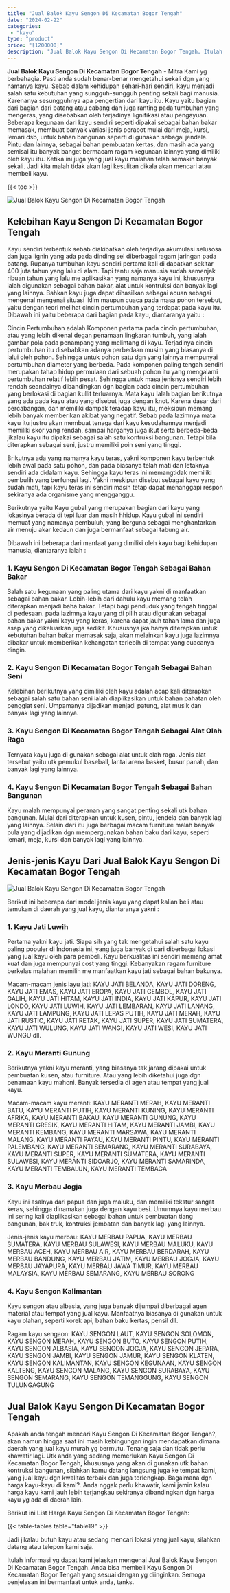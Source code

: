 ```yaml
---
title: "Jual Balok Kayu Sengon Di Kecamatan Bogor Tengah"
date: "2024-02-22"
categories:
 - "kayu"
type: "product"
price: "[1200000]"
description: "Jual Balok Kayu Sengon Di Kecamatan Bogor Tengah. Itulah informasi yg dapat kami jelaskan mengenai Jual Balok Kayu Sengon Di Kecamatan Bogor Tengah. Anda bis..."
---
```


**Jual Balok Kayu Sengon Di Kecamatan Bogor Tengah** - Mitra Kami yg berbahagia. Pasti anda sudah benar-benar mengetahui sekali dgn yang namanya kayu. Sebab dalam kehidupan sehari-hari sendiri, kayu menjadi salah satu kebutuhan yang sungguh-sungguh penting sekali bagi manusia. Karenanya sesungguhnya apa pengertian dari kayu itu. Kayu yaitu bagian dari bagian dari batang atau cabang dan juga ranting pada tumbuhan yang mengeras, yang disebabkan oleh terjadinya lignifikasi atau pengayuan. Beberapa kegunaan dari kayu sendiri seperti dipakai sebagai bahan bakar memasak, membuat banyak variasi jenis perabot mulai dari meja, kursi, lemari dsb, untuk bahan bangunan seperti di gunakan sebagai jendela. Pintu dan lainnya, sebagai bahan pembuatan kertas, dan masih ada yang semisal itu banyak banget bermacam ragam kegunaan lainnya yang dimiliki oleh kayu itu. Ketika ini juga yang jual kayu malahan telah semakin banyak sekali. Jadi kita malah tidak akan lagi kesulitan dikala akan mencari atau membeli kayu.

{{< toc >}}

![Jual Balok Kayu Sengon Di Kecamatan Bogor Tengah](/images/kayu/kayu10.jpg)

## Kelebihan Kayu Sengon Di Kecamatan Bogor Tengah

Kayu sendiri terbentuk sebab diakibatkan oleh terjadiya akumulasi selusosa dan juga lignin yang ada pada dinding sel diberbagai ragam jaringan pada batang. Rupanya tumbuhan kayu sendiri pertama kali di dapatkan sekitar 400 juta tahun yang lalu di alam. Tapi tentu saja manusia sudah semenjak ribuan tahun yang lalu me aplikasikan yang namanya kayu ini, khususnya ialah digunakan sebagai bahan bakar, alat untuk kontruksi dan banyak lagi yang lainnya. Bahkan kayu juga dapat dihasilkan sebagai acuan sebagai mengenal mengenai situasi iklim maupun cuaca pada masa pohon tersebut, yaitu dengan teori melihat cincin pertumbuhan yang terdapat pada kayu itu. Dibawah ini yaitu beberapa dari bagian pada kayu, diantaranya yaitu :

Cincin Pertumbuhan adalah Komponen pertama pada cincin pertumbuhan, atau yang lebih dikenal degan penamaan lingkaran tumbuh, yang ialah gambar pola pada penampang yang melintang di kayu. Terjadinya cincin pertumbuhan itu disebabkan adanya perbedaan musim yang biasanya di lalui oleh pohon. Sehingga untuk pohon satu dgn yang lainnya mempunyai pertumbuhan diameter yang berbeda. Pada komponen paling tengah sendiri merupakan tahap hidup permulaan dari sebuah pohon itu yang mengalami pertumbuhan relatif lebih pesat. Sehingga untuk masa jenisnya sendiri lebih rendah seandainya dibandingkan dgn bagian pada cincin pertumbuhan yang berlokasi di bagian kullit terluarnya. Mata kayu Ialah bagian berikutnya yang ada pada kayu atau yang disebut juga dengan knot. Karena dasar dari percabangan, dan memiliki dampak teradap kayu itu, meksipun memang lebih banyak memberikan akibat yang negatif. Sebab pada lazimnya mata kayu itu justru akan membuat tenaga dari kayu kesudahannya menjadi memiliki skor yang rendah, sampai harganya juga ikut serta berbeda-beda jikalau kayu itu dipakai sebagai salah satu kontruksi bangunan. Tetapi bila diterapkan sebagai seni, justru memiliki poin seni yang tinggi.

Brikutnya ada yang namanya kayu teras, yakni komponen kayu terbentuk lebih awal pada satu pohon, dan pada biasanya telah mati dan letaknya sendiri ada didalam kayu. Sehingga kayu teras ini memangtidak memiliki pembulih yang berfungsi lagi. Yakni meskipun disebut sebagai kayu yang sudah mati, tapi kayu teras ini sendiri masih tetap dapat menanggapi respon sekiranya ada organisme yang mengganggu.

Berikutnya yaitu Kayu gubal yang merupakan bagian dari kayu yang lokasinya berada di tepi luar dan masih hhidup. Kayu gubal ini sendiri memuat yang namanya pembuluh, yang berguna sebagai menghantarkan air menuju akar kedaun dan juga bermanfaat sebagai tabung air.

Dibawah ini beberapa dari manfaat yang dimiliki oleh kayu bagi kehidupan manusia, diantaranya ialah :

### 1\. Kayu Sengon Di Kecamatan Bogor Tengah Sebagai Bahan Bakar

Salah satu kegunaan yang paling utama dari kayu yakni di manfaatkan sebagai bahan bakar. Lebih-lebih dari dahulu kayu memang telah diterapkan menjadi baha bakar. Tetapi bagi penduduk yang tengah tinggal di pedesaan. pada lazimnya kayu yang di pilih atau digunakan sebagai bahan bakar yakni kayu yang keras, karena dapat jauh tahan lama dan juga asap yang dikeluarkan juga sedikit. Khususnya jka hanya diterapkan untuk kebutuhan bahan bakar memasak saja, akan melainkan kayu juga lazimnya dibakar untuk memberikan kehangatan terlebih di tempat yang cuacanya dingin.

### 2\. Kayu Sengon Di Kecamatan Bogor Tengah Sebagai Bahan Seni

Kelebihan berikutnya yang dimiliki oleh kayu adalah acap kali diterapkan sebagai salah satu bahan seni ialah diaplikasikan untuk bahan pahatan oleh penggiat seni. Umpamanya dijadikan menjadi patung, alat musik dan banyak lagi yang lainnya.

### 3\. Kayu Sengon Di Kecamatan Bogor Tengah Sebagai Alat Olah Raga

Ternyata kayu juga di gunakan sebagai alat untuk olah raga. Jenis alat tersebut yaitu utk pemukul baseball, lantai arena basket, busur panah, dan banyak lagi yang lainnya.

### 4\. Kayu Sengon Di Kecamatan Bogor Tengah Sebagai Bahan Bangunan

Kayu malah mempunyai peranan yang sangat penting sekali utk bahan bangunan. Mulai dari diterapkan untuk kusen, pintu, jendela dan banyak lagi yang lainnya. Selain dari itu juga berbagai macam furniture malah banyak pula yang dijadikan dgn mempergunakan bahan baku dari kayu, seperti lemari, meja, kursi dan banyak lagi yang lainnya.

## Jenis-jenis Kayu Dari Jual Balok Kayu Sengon Di Kecamatan Bogor Tengah

![Jual Balok Kayu Sengon Di Kecamatan Bogor Tengah](/images/kayu/kayu21.jpg)

Berikut ini beberapa dari model jenis kayu yang dapat kalian beli atau temukan di daerah yang jual kayu, diantaranya yakni :

### 1\. Kayu Jati Luwih

Pertama yakni kayu jati. Siapa sih yang tak mengetahui salah satu kayu paling populer di Indonesia ini, yang juga banyak di cari diberbagai lokasi yang jual kayu oleh para pembeli. Kayu berkualitas ini sendiri memang amat kuat dan juga mempunyai cost yang tinggi. Kebanyakan ragam furniture berkelas malahan memilih me manfaatkan kayu jati sebagai bahan bakunya.

Macam-macam jenis layu jati: KAYU JATI BELANDA, KAYU JATI DORENG, KAYU JATI EMAS, KAYU JATI EROPA, KAYU JATI GEMBOL, KAYU JATI GALIH, KAYU JATI HITAM, KAYU JATI INDIA, KAYU JATI KAPUR, KAYU JATI LONDO, KAYU JATI LUWIH, KAYU JATI LEMBARAN, KAYU JATI LANANG, KAYU JATI LAMPUNG, KAYU JATI LEPAS PUTIH, KAYU JATI MERAH, KAYU JATI RUSTIC, KAYU JATI RETAK, KAYU JATI SUPER, KAYU JATI SUMATERA, KAYU JATI WULUNG, KAYU JATI WANGI, KAYU JATI WESI, KAYU JATI WUNGU dll.

### 2\. Kayu Meranti Gunung

Berikutnya yakni kayu meranti, yang biasanya tak jarang dipakai untuk pembuatan kusen, atau furniture. Atau yang lebih diketahui juga dgn penamaan kayu mahoni. Banyak tersedia di agen atau tempat yang jual kayu.

Macam-macam kayu meranti: KAYU MERANTI MERAH, KAYU MERANTI BATU, KAYU MERANTI PUTIH, KAYU MERANTI KUNING, KAYU MERANTI AFRIKA, KAYU MERANTI BAKAU, KAYU MERANTI GUNUNG, KAYU MERANTI GRESIK, KAYU MERANTI HITAM, KAYU MERANTI JAMBI, KAYU MERANTI KEMBANG, KAYU MERANTI MARSAWA, KAYU MERANTI MALANG, KAYU MERANTI PAYAU, KAYU MERANTI PINTU, KAYU MERANTI PALEMBANG, KAYU MERANTI SEMARANG, KAYU MERANTI SURABAYA, KAYU MERANTI SUPER, KAYU MERANTI SUMATERA, KAYU MERANTI SULAWESI, KAYU MERANTI SIDOARJO, KAYU MERANTI SAMARINDA, KAYU MERANTI TEMBALUN, KAYU MERANTI TEMBAGA

### 3\. Kayu Merbau Jogja

Kayu ini asalnya dari papua dan juga maluku, dan memiliki tekstur sangat keras, sehingga dinamakan juga dengan kayu besi. Umumnya kayu merbau ini sering kali diaplikasikan sebagai bahan untuk pembuatan tiang bangunan, bak truk, kontruksi jembatan dan banyak lagi yang lainnya.

Jenis-jenis kayu merbau: KAYU MERBAU PAPUA, KAYU MERBAU SUMATERA, KAYU MERBAU SULAWESI, KAYU MERBAU MALUKU, KAYU MERBAU ACEH, KAYU MERBAU AIR, KAYU MERBAU BERDARAH, KAYU MERBAU BANDUNG, KAYU MERBAU JATIM, KAYU MERBAU JOGJA, KAYU MERBAU JAYAPURA, KAYU MERBAU JAWA TIMUR, KAYU MERBAU MALAYSIA, KAYU MERBAU SEMARANG, KAYU MERBAU SORONG

### 4\. Kayu Sengon Kalimantan

Kayu sengon atau albasia, yang juga banyak dijumpai diberbagai agen material atau tempat yang jual kayu. Manfaatnya biasanya di gunakan untuk kayu olahan, seperti korek api, bahan baku kertas, pensil dll.

Ragam kayu sengaon: KAYU SENGON LAUT, KAYU SENGON SOLOMON, KAYU SENGON MERAH, KAYU SENGON BUTO, KAYU SENGON PUTIH, KAYU SENGON ALBASIA, KAYU SENGON JOGJA, KAYU SENGON JEPARA, KAYU SENGON JAMBI, KAYU SENGON JAMUR, KAYU SENGON KLATEN, KAYU SENGON KALIMANTAN, KAYU SENGON KEGUNAAN, KAYU SENGON KALTENG, KAYU SENGON MALANG, KAYU SENGON SURABAYA, KAYU SENGON SEMARANG, KAYU SENGON TEMANGGUNG, KAYU SENGON TULUNGAGUNG

## Jual Balok Kayu Sengon Di Kecamatan Bogor Tengah

Apakah anda tengah mencari Kayu Sengon Di Kecamatan Bogor Tengah?, akan namun hingga saat ini masih kebingungan ingin mendapatkan dimana daerah yang jual kayu murah yg bermutu. Tenang saja dan tidak perlu khawatir lagi. Utk anda yang sedang memerlukan Kayu Sengon Di Kecamatan Bogor Tengah, khususnya yang akan di gunakan utk bahan kontruksi bangunan, silahkan kamu datang langsung juga ke tempat kami, yang jual kayu dgn kwalitas terbaik dan juga terlengkap. Bagaimana dgn harga kayu-kayu di kami?. Anda nggak perlu khawatir, kami jamin kalau harga kayu kami jauh lebih terjangkau sekiranya dibandingkan dgn harga kayu yg ada di daerah lain.

Berikut ini List Harga Kayu Sengon Di Kecamatan Bogor Tengah:

{{< table-tables table="table19" >}}

Jadi jikalau butuh kayu atau sedang mencari lokasi yang jual kayu, silahkan datang atau telepon kami saja.

Itulah informasi yg dapat kami jelaskan mengenai Jual Balok Kayu Sengon Di Kecamatan Bogor Tengah. Anda bisa membeli Kayu Sengon Di Kecamatan Bogor Tengah yang sesuai dengan yg diinginkan. Semoga penjelasan ini bermanfaat untuk anda, tanks.
